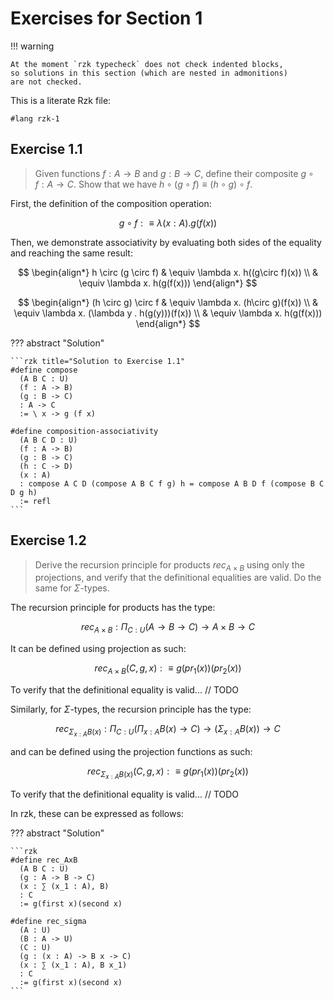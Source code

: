 # Exercises for Section 1

!!! warning

    At the moment `rzk typecheck` does not check indented blocks,
    so solutions in this section (which are nested in admonitions)
    are not checked.

This is a literate Rzk file:

```rzk
#lang rzk-1
```

## Exercise 1.1

> Given functions $f : A \to B$ and $g : B \to C$, define their composite $g \circ f : A \to C$.
> Show that we have $h \circ (g \circ f) \equiv (h \circ g) \circ f$.

First, the definition of the composition operation:

$$
g \circ f :\equiv \lambda (x: A) . g(f(x))
$$

Then, we demonstrate associativity by evaluating both sides of the equality and reaching the same result:

$$
    \begin{align*}
        h \circ (g \circ f) & \equiv \lambda x. h((g\circ f)(x)) \\
                            & \equiv \lambda x. h(g(f(x)))
    \end{align*}
$$

$$
    \begin{align*}
        (h \circ g) \circ f & \equiv \lambda x. (h\circ g)(f(x)) \\
                            & \equiv \lambda x. (\lambda y . h(g(y)))(f(x)) \\
                            & \equiv \lambda x. h(g(f(x)))
    \end{align*}
$$

??? abstract "Solution"

    ```rzk title="Solution to Exercise 1.1"
    #define compose
      (A B C : U)
      (f : A -> B)
      (g : B -> C)
      : A -> C
      := \ x -> g (f x)

    #define composition-associativity
      (A B C D : U)
      (f : A -> B)
      (g : B -> C)
      (h : C -> D)
      (x : A)
      : compose A C D (compose A B C f g) h = compose A B D f (compose B C D g h)
      := refl
    ```

## Exercise 1.2

> Derive the recursion principle for products $rec_{A\times B}$ using only the projections, and verify that the definitional equalities are valid. Do the same for $\Sigma$-types.

The recursion principle for products has the type:

$$ rec_{A\times B} : \Pi_{C:U}(A \to B \to C) \to A \times B \to C $$

It can be defined using projection as such:

$$ rec_{A\times B}(C, g, x) :\equiv g(pr_1(x))(pr_2(x)) $$

To verify that the definitional equality is valid... // TODO

Similarly, for $\Sigma$-types, the recursion principle has the type:

$$ rec_{\Sigma_{x:A}B(x)} : \Pi_{C:U}(\Pi_{x:A} B(x) \to C) \to (\Sigma_{x:A} B(x)) \to C $$

and can be defined using the projection functions <!--($pr_1 :(\Sigma_{x:A} B(x)) \to A$ and $pr_2 : \Pi_{p:\Sigma_{x:A}B(x)}B(pr_1(p))$)--> as such:

$$ rec_{\Sigma_{x:A}B(x)}(C, g, x) :\equiv g(pr_1(x))(pr_2(x)) $$

To verify that the definitional equality is valid... // TODO

In rzk, these can be expressed as follows:

??? abstract "Solution"

    ```rzk
    #define rec_AxB
      (A B C : U)
      (g : A -> B -> C)
      (x : ∑ (x_1 : A), B)
      : C
      := g(first x)(second x)

    #define rec_sigma
      (A : U)
      (B : A -> U)
      (C : U)
      (g : (x : A) -> B x -> C)
      (x : ∑ (x_1 : A), B x_1)
      : C
      := g(first x)(second x)
    ```

